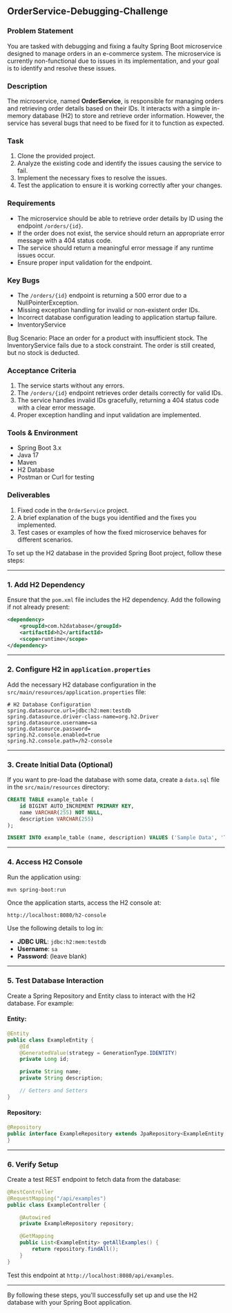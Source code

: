 ## OrderService-Debugging-Challenge

### Problem Statement
You are tasked with debugging and fixing a faulty Spring Boot microservice designed to manage orders in an e-commerce system. The microservice is currently non-functional due to issues in its implementation, and your goal is to identify and resolve these issues.

### Description
The microservice, named **OrderService**, is responsible for managing orders and retrieving order details based on their IDs. It interacts with a simple in-memory database (H2) to store and retrieve order information. However, the service has several bugs that need to be fixed for it to function as expected.

### Task
1. Clone the provided project.
2. Analyze the existing code and identify the issues causing the service to fail.
3. Implement the necessary fixes to resolve the issues.
4. Test the application to ensure it is working correctly after your changes.

### Requirements
- The microservice should be able to retrieve order details by ID using the endpoint `/orders/{id}`.
- If the order does not exist, the service should return an appropriate error message with a 404 status code.
- The service should return a meaningful error message if any runtime issues occur.
- Ensure proper input validation for the endpoint.

### Key Bugs
- The `/orders/{id}` endpoint is returning a 500 error due to a NullPointerException.
- Missing exception handling for invalid or non-existent order IDs.
- Incorrect database configuration leading to application startup failure.
- InventoryService
  
Bug Scenario: 
Place an order for a product with insufficient stock.
The InventoryService fails due to a stock constraint.
The order is still created, but no stock is deducted.

### Acceptance Criteria
1. The service starts without any errors.
2. The `/orders/{id}` endpoint retrieves order details correctly for valid IDs.
3. The service handles invalid IDs gracefully, returning a 404 status code with a clear error message.
4. Proper exception handling and input validation are implemented.

### Tools & Environment
- Spring Boot 3.x
- Java 17
- Maven
- H2 Database
- Postman or Curl for testing

### Deliverables
1. Fixed code in the `OrderService` project.
2. A brief explanation of the bugs you identified and the fixes you implemented.
3. Test cases or examples of how the fixed microservice behaves for different scenarios.


To set up the H2 database in the provided Spring Boot project, follow these steps:

---

### **1. Add H2 Dependency**
Ensure that the `pom.xml` file includes the H2 dependency. Add the following if not already present:
```xml
<dependency>
    <groupId>com.h2database</groupId>
    <artifactId>h2</artifactId>
    <scope>runtime</scope>
</dependency>
```

---

### **2. Configure H2 in `application.properties`**
Add the necessary H2 database configuration in the `src/main/resources/application.properties` file:
```properties
# H2 Database Configuration
spring.datasource.url=jdbc:h2:mem:testdb
spring.datasource.driver-class-name=org.h2.Driver
spring.datasource.username=sa
spring.datasource.password=
spring.h2.console.enabled=true
spring.h2.console.path=/h2-console
```

---

### **3. Create Initial Data (Optional)**
If you want to pre-load the database with some data, create a `data.sql` file in the `src/main/resources` directory:
```sql
CREATE TABLE example_table (
    id BIGINT AUTO_INCREMENT PRIMARY KEY,
    name VARCHAR(255) NOT NULL,
    description VARCHAR(255)
);

INSERT INTO example_table (name, description) VALUES ('Sample Data', 'This is a sample entry.');
```

---

### **4. Access H2 Console**
Run the application using:
```bash
mvn spring-boot:run
```
Once the application starts, access the H2 console at:
```
http://localhost:8080/h2-console
```

Use the following details to log in:
- **JDBC URL**: `jdbc:h2:mem:testdb`
- **Username**: `sa`
- **Password**: (leave blank)

---

### **5. Test Database Interaction**
Create a Spring Repository and Entity class to interact with the H2 database. For example:

#### Entity:
```java
@Entity
public class ExampleEntity {
    @Id
    @GeneratedValue(strategy = GenerationType.IDENTITY)
    private Long id;

    private String name;
    private String description;

    // Getters and Setters
}
```

#### Repository:
```java
@Repository
public interface ExampleRepository extends JpaRepository<ExampleEntity, Long> {
}
```

---

### **6. Verify Setup**
Create a test REST endpoint to fetch data from the database:
```java
@RestController
@RequestMapping("/api/examples")
public class ExampleController {

    @Autowired
    private ExampleRepository repository;

    @GetMapping
    public List<ExampleEntity> getAllExamples() {
        return repository.findAll();
    }
}
```
Test this endpoint at `http://localhost:8080/api/examples`.

---

By following these steps, you'll successfully set up and use the H2 database with your Spring Boot application.
